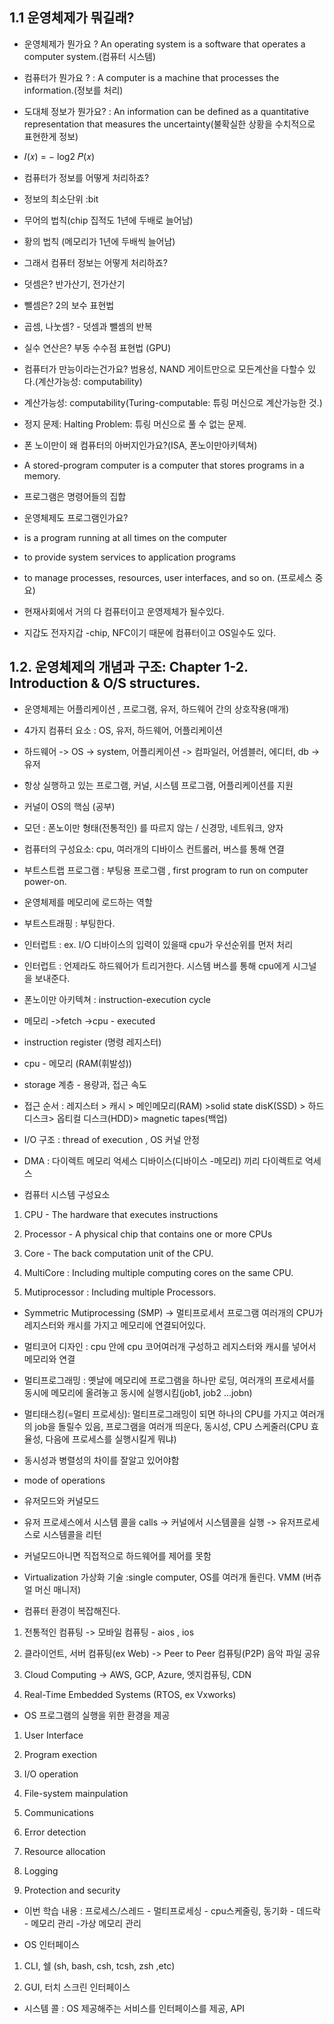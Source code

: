 ## 1.1 운영체제가 뭐길래?

- 운영체제가 뭔가요 ? An operating system is a software that operates a computer system.(컴퓨터 시스템)

- 컴퓨터가 뭔가요 ? : A computer is a machine that processes the information.(정보를 처리)

- 도대체 정보가 뭔가요? :  An information can be defined as a quantitative representation that measures the uncertainty(불확실한 상황을 수치적으로 표현한게 정보)

- 𝐼(𝑥) = − log2 𝑃(𝑥)


- 컴퓨터가 정보를 어떻게 처리하죠?
- 정보의 최소단위 :bit

- 무어의 법칙(chip 집적도 1년에 두배로 늘어남)
- 황의 법칙 (메모리가 1년에 두배씩 늘어남)

- 그래서 컴퓨터 정보는 어떻게 처리하죠?

- 덧셈은? 반가산기, 전가산기

- 뺄셈은? 2의 보수 표현법

- 곱셈, 나눗셈? - 덧셈과 뺄셈의 반복

- 실수 연산은? 부동 수수점 표현법 (GPU)

- 컴퓨터가 만능이라는건가요? 범용성, NAND 게이트만으로 모든계산을 다할수 있다.(계산가능성: computability)

- 계산가능성: computability(Turing-computable: 튜링 머신으로 계산가능한 것.)
- 정지 문제: Halting Problem: 튜링 머신으로 풀 수 없는 문제.

- 폰 노이만이 왜 컴퓨터의 아버지인가요?(ISA, 폰노이만아키텍쳐)

- A stored-program computer is a computer that stores programs in a memory.

- 프로그램은 명령어들의 집합

-  운영체제도 프로그램인가요?

- is a program running at all times on the computer
- to provide system services to application programs
- to manage processes, resources, user interfaces, and so on. (프로세스 중요)


- 현재사회에서 거의 다 컴퓨터이고 운영제체가 될수있다.
- 지갑도 전자지갑 -chip, NFC이기 때문에 컴퓨터이고 OS일수도 있다.


## 1.2. 운영체제의 개념과 구조: Chapter 1-2. Introduction & O/S structures.

- 운영체제는 어플리케이션 , 프로그램, 유저, 하드웨어 간의 상호작용(매개)

- 4가지 컴퓨터 요소 : OS, 유저, 하드웨어, 어플리케이션 

- 하드웨어 -> OS -> system, 어플리케이션 -> 컴파일러, 어셈블러, 에디터, db ->유저

- 항상 실행하고 있는 프로그램, 커널, 시스템 프로그램, 어플리케이션를 지원

- 커널이 OS의 핵심 (공부)

- 모던 : 폰노이만 형태(전통적인) 를 따르지 않는 / 신경망, 네트워크, 양자

- 컴퓨터의 구성요소: cpu, 여러개의 디바이스 컨트롤러, 버스를 통해 연결

- 부트스트랩 프로그램 : 부팅용 프로그램 , first program to run on computer power-on.

- 운영체제를 메모리에 로드하는 역할

- 부트스트래핑 : 부팅한다.

- 인터럽트 : ex. I/O 디바이스의 입력이 있을때 cpu가 우선순위를 먼저 처리

- 인터럽트 : 언제라도 하드웨어가 트리거한다. 시스템 버스를 통해 cpu에게 시그널을 보내준다.

- 폰노이만 아키텍쳐 : instruction-execution cycle

- 메모리 ->fetch ->cpu - executed

- instruction register (명령 레지스터)

- cpu - 메모리 (RAM(휘발성))

- storage 계층 - 용량과, 접근 속도 

- 접근 순서 : 레지스터 > 캐시 > 메인메모리(RAM) >solid state disK(SSD) > 하드디스크> 옵티컬 디스크(HDD)> magnetic tapes(백업)

- I/O 구조 : thread of execution  , OS 커널 안정 

- DMA : 다이렉트 메모리 억세스 디바이스(디바이스 -메모리) 끼리 다이렉트로 억세스

- 컴퓨터 시스템 구성요소

1. CPU - The hardware that executes instructions

2. Processor - A physical chip that contains one or more CPUs

3. Core - The  back computation unit of the CPU.

4. MultiCore : Including multiple computing cores on the same CPU.

5. Mutiprocessor : Including multiple Processors.

- Symmetric Mutiprocessing (SMP) -> 멀티프로세서 프로그램 여러개의 CPU가 레지스터와 캐시를 가지고 메모리에 연결되어있다.

- 멀티코어 디자인 : cpu 안에 cpu 코어여러개 구성하고 레지스터와 캐시를 넣어서 메모리와 연결

- 멀티프로그래밍 : 옛날에 메모리에 프로그램을 하나만 로딩, 여러개의 프로세서를 동시에 메모리에 올려놓고 동시에 실행시킴(job1, job2 ...jobn)

- 멀티태스킹(=멀티 프로세싱): 멀티프로그래밍이 되면 하나의 CPU를 가지고 여러개의 job을 돌릴수 있음, 프로그램을 여러개 띄운다, 동시성, CPU 스케줄러(CPU 효율성, 다음에 프로세스를 실행시킬게 뭐냐)

- 동시성과 병렬성의 차이를 잘알고 있어야함

- mode of operations

- 유저모드와 커널모드

- 유저 프로세스에서 시스템 콜을 calls -> 커널에서 시스템콜을 실행 -> 유저프로세스로 시스템콜을 리턴 

- 커널모드아니면 직접적으로 하드웨어를 제어를 못함

- Virtualization 가상화 기술 :single computer, OS를 여러개 돌린다. VMM (버츄얼 머신 매니저)

- 컴퓨터 환경이 복잡해진다. 

1. 전통적인 컴퓨팅 -> 모바일 컴퓨팅 - aios , ios

2. 클라이언트, 서버 컴퓨팅(ex Web) -> Peer to Peer 컴퓨팅(P2P) 음악 파일 공유

3. Cloud Computing -> AWS, GCP, Azure, 엣지컴퓨팅, CDN

4. Real-Time Embedded Systems (RTOS, ex Vxworks)

- OS 프로그램의 실행을 위한 환경을 제공

1. User Interface

2. Program exection

3. I/O operation

4. File-system mainpulation

5. Communications

6. Error detection

7. Resource allocation

8. Logging

9. Protection and security

- 이번 학습 내용 :  프로세스/스레드 - 멀티프로세싱 - cpu스케줄링,  동기화 - 데드락 - 메모리 관리 -가상 메모리 관리

- OS 인터페이스 

1.  CLI, 쉘 (sh, bash, csh, tcsh, zsh ,etc)

2.  GUI, 터치 스크린 인터페이스

- 시스템 콜 : OS 제공해주는 서비스를 인터페이스를 제공, API

